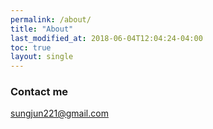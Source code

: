 ```yaml
---
permalink: /about/
title: "About"
last_modified_at: 2018-06-04T12:04:24-04:00
toc: true
layout: single
---
```


### Contact me

[sungjun221@gmail.com](mailto:sungjun221@gmail.com)